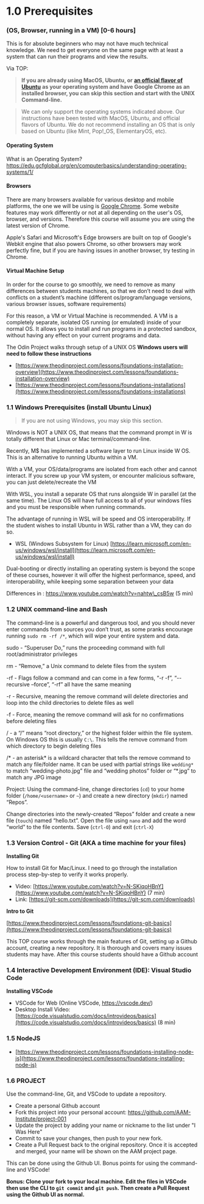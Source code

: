 # 1.0 Prerequisites

### (OS, Browser, running in a VM) \[0-6 hours]

This is for absolute beginners who may not have much technical knowledge. We need to get everyone on the same page with at least a system that can run their programs and view the results.

Via TOP:

> **If you are already using MacOS, Ubuntu, or** [**an official flavor of Ubuntu**](https://wiki.ubuntu.com/UbuntuFlavors) **as your operating system and have Google Chrome as an installed browser, you can skip this section and start with the UNIX Command-line.**

> We can only support the operating systems indicated above. Our instructions have been tested with MacOS, Ubuntu, and official flavors of Ubuntu. We do not recommend installing an OS that is only based on Ubuntu (like Mint, Pop!\_OS, ElementaryOS, etc).

#### Operating System

What is an Operating System? https://edu.gcfglobal.org/en/computerbasics/understanding-operating-systems/1/

#### Browsers

There are many browsers available for various desktop and mobile platforms, the one we will be using is [Google Chrome](https://www.google.com/chrome/). Some website features may work differently or not at all depending on the user's OS, browser, and versions. Therefore this course will assume you are using the latest version of Chrome.

Apple's Safari and Microsoft's Edge browsers are built on top of Google's Webkit engine that also powers Chrome, so other browsers may work perfectly fine, but if you are having issues in another browser, try testing in Chrome.

#### Virtual Machine Setup

In order for the course to go smoothly, we need to remove as many differences between students machines, so that we don’t need to deal with conflicts on a student’s machine (different os/program/language versions, various browser issues, software requirements)

For this reason, a VM or Virtual Machine is recommended. A VM is a completely separate, isolated OS running (or emulated) inside of your normal OS. It allows you to install and run programs in a protected sandbox, without having any effect on your current programs and data.

The Odin Project walks through setup of a UNIX OS **Windows users will need to follow these instructions**

* [https://www.theodinproject.com/lessons/foundations-installation-overview](https://www.theodinproject.com/lessons/foundations-installation-overview)
* [https://www.theodinproject.com/lessons/foundations-installations](https://www.theodinproject.com/lessons/foundations-installations)

### 1.1 Windows Prerequisites (install Ubuntu Linux)

> If you are not using Windows, you may skip this section.

Windows is NOT a UNIX OS, that means that the command prompt in W is totally different that Linux or Mac terminal/command-line.

Recently, M$ has implemented a software layer to run Linux inside W OS. This is an alternative to running Ubuntu within a VM.&#x20;

With a VM, your OS/data/programs are isolated from each other and cannot interact. If you screw up your VM system, or encounter malicious software, you can just delete/recreate the VM

With WSL, you install a separate OS that runs alongside W in parallel (at the same time). The Linux OS will have full access to all of your windows files and you must be responsible when running commands.

The advantage of running in WSL will be speed and OS interoperability. If the student wishes to install Ubuntu in WSL rather than a VM, they can do so.

* WSL (Windows Subsystem for Linux) [https://learn.microsoft.com/en-us/windows/wsl/install](https://learn.microsoft.com/en-us/windows/wsl/install)

Dual-booting or directly installing an operating system is beyond the scope of these courses, however it will offer the highest performance, speed, and interoperability, while keeping some separation between your data

Differences in : https://www.youtube.com/watch?v=nahtw\_csB5w (5 min)

### 1.2 UNIX command-line and Bash

The command-line is a powerful and dangerous tool, and you should never enter commands from sources you don’t trust, as some pranks encourage running `sudo rm -rf /*`, which will wipe your entire system and data.

sudo - “Superuser Do,” runs the proceeding command with full root/administrator privileges

rm - “Remove,” a Unix command to delete files from the system

\-rf - Flags follow a command and can come in a few forms, “-r -f”, “--recursive –force”, “-rf” all have the same meaning

\-r - Recursive, meaning the remove command will delete directories and loop into the child directories to delete files as well

\-f - Force, meaning the remove command will ask for no confirmations before deleting files

/ - a “/” means “root directory,” or the highest folder within the file system. On Windows OS this is usually `C:\`. This tells the remove command from which directory to begin deleting files

/\* - an asterisk\* is a wildcard character that tells the remove command to match any file/folder name. It can be used with partial strings like `wedding*` to match “wedding-photo.jpg” file and “wedding photos” folder or “\*.jpg” to match any JPG image

Project: Using the command-line, change directories (`cd`) to your home folder (`/home/<username>` or `~`) and create a new directory (`mkdir`) named “Repos”.

Change directories into the newly-created “Repos” folder and create a new file (`touch`) named “hello.txt”. Open the file using `nano` and add the word “world” to the file contents. Save (`ctrl-O`) and exit (`ctrl-X`)

### 1.3 Version Control - Git (AKA a time machine for your files)

**Installing Git**

How to install Git for Mac/Linux. I need to go through the installation process step-by-step to verify it works properly.

* Video: [https://www.youtube.com/watch?v=N-SKiqoHBnY](https://www.youtube.com/watch?v=N-SKiqoHBnY) (7 min)
* Link: [https://git-scm.com/downloads](https://git-scm.com/downloads)

**Intro to Git**

[https://www.theodinproject.com/lessons/foundations-git-basics](https://www.theodinproject.com/lessons/foundations-git-basics)

This TOP course works through the main features of Git, setting up a Github account, creating a new repository. It is thorough and covers many issues students may have. After this course students should have a Github account

### 1.4 Interactive Development Environment (IDE): Visual Studio Code

**Installing VSCode**

* VSCode for Web (Online VSCode, https://vscode.dev/)
* Desktop Install Video: [https://code.visualstudio.com/docs/introvideos/basics](https://code.visualstudio.com/docs/introvideos/basics) (8 min)

### 1.5 NodeJS

* [https://www.theodinproject.com/lessons/foundations-installing-node-js](https://www.theodinproject.com/lessons/foundations-installing-node-js)

### 1.6 PROJECT

Use the command-line, Git, and VSCode to update a repository.

* Create a personal Github account
* Fork this project into your personal account: https://github.com/AAM-Institute/project-001
* Update the project by adding your name or nickname to the list under "I Was Here"
* Commit to save your changes, then push to your new fork.
* Create a Pull Request back to the original repository. Once it is accepted and merged, your name will be shown on the AAM project page.

This can be done using the Github UI. Bonus points for using the command-line and VSCode!

**Bonus: Clone your fork to your local machine. Edit the files in VSCode then use the CLI to `git commit` and `git push`. Then create a Pull Request using the Github UI as normal.**
